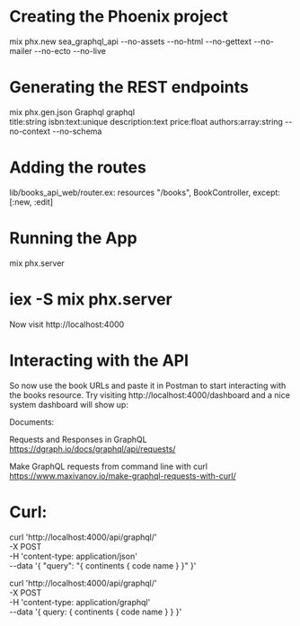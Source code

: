 # Creating the Phoenix project
mix phx.new sea_graphql_api --no-assets --no-html --no-gettext --no-mailer --no-ecto --no-live

# Generating the REST endpoints
mix phx.gen.json Graphql graphql \
title:string isbn:text:unique description:text price:float authors:array:string --no-context --no-schema

# Adding the routes
lib/books_api_web/router.ex:
resources "/books", BookController, except: [:new, :edit]

# Running the App
mix phx.server
# iex -S mix phx.server
Now visit http://localhost:4000

# Interacting with the API
So now use the book URLs and paste it in Postman to start interacting with the books resource.
Try visiting http://localhost:4000/dashboard and a nice system dashboard will show up:


Documents:

Requests and Responses in GraphQL
https://dgraph.io/docs/graphql/api/requests/

Make GraphQL requests from command line with curl
https://www.maxivanov.io/make-graphql-requests-with-curl/



# Curl:

curl 'http://localhost:4000/api/graphql/' \
  -X POST \
  -H 'content-type: application/json' \
  --data '{
    "query": "{ continents { code name } }"
  }'

  curl 'http://localhost:4000/api/graphql/' \
    -X POST \
    -H 'content-type: application/graphql' \
    --data '{
      query: { continents { code name } }
    }'
